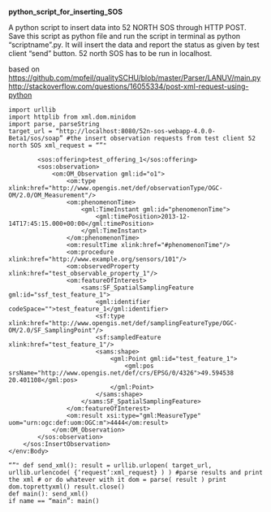 **python_script_for_inserting_SOS**

A python script to insert data into 52 NORTH SOS through HTTP POST. Save this script as python file and run the script in terminal as python “scriptname”.py. It will insert the data and report the status as given by test client “send” button. 52 north SOS has to be run in localhost.

based on
https://github.com/mpfeil/qualitySCHU/blob/master/Parser/LANUV/main.py 
http://stackoverflow.com/questions/16055334/post-xml-request-using-python

```
import urllib 
import httplib from xml.dom.minidom 
import parse, parseString
target_url = “http://localhost:8080/52n-sos-webapp-4.0.0-Beta1/sos/soap” #the insert observation requests from test client 52 north SOS xml_request = “”"

        <sos:offering>test_offering_1</sos:offering>
        <sos:observation>
            <om:OM_Observation gml:id="o1">
                <om:type xlink:href="http://www.opengis.net/def/observationType/OGC-OM/2.0/OM_Measurement"/>
                <om:phenomenonTime>
                    <gml:TimeInstant gml:id="phenomenonTime">
                        <gml:timePosition>2013-12-14T17:45:15.000+00:00</gml:timePosition>
                    </gml:TimeInstant>
                </om:phenomenonTime>
                <om:resultTime xlink:href="#phenomenonTime"/>
                <om:procedure xlink:href="http://www.example.org/sensors/101"/>
                <om:observedProperty xlink:href="test_observable_property_1"/>
                <om:featureOfInterest>
                    <sams:SF_SpatialSamplingFeature gml:id="ssf_test_feature_1">
                        <gml:identifier codeSpace="">test_feature_1</gml:identifier>
                        <sf:type xlink:href="http://www.opengis.net/def/samplingFeatureType/OGC-OM/2.0/SF_SamplingPoint"/>
                        <sf:sampledFeature xlink:href="test_feature_1"/>
                        <sams:shape>
                            <gml:Point gml:id="test_feature_1">
                                <gml:pos srsName="http://www.opengis.net/def/crs/EPSG/0/4326">49.594538 20.401108</gml:pos>
                            </gml:Point>
                        </sams:shape>
                    </sams:SF_SpatialSamplingFeature>
                </om:featureOfInterest>
                <om:result xsi:type="gml:MeasureType" uom="urn:ogc:def:uom:OGC:m">4444</om:result>
            </om:OM_Observation>
        </sos:observation>
    </sos:InsertObservation>
</env:Body>

“”" def send_xml(): result = urllib.urlopen( target_url, urllib.urlencode( {‘request’:xml_request} ) ) #parse results and print the xml # or do whatever with it dom = parse( result ) print dom.toprettyxml() result.close()
def main(): send_xml()
if name == “main”: main()
```